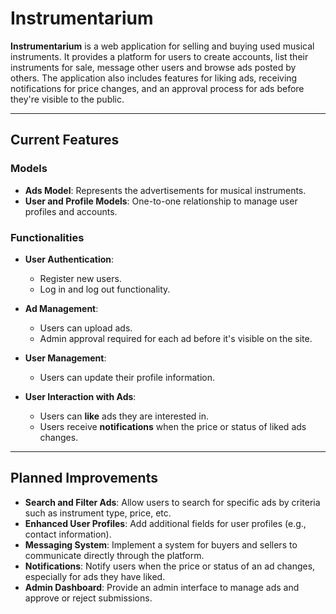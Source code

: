 # Instrumentarium

**Instrumentarium** is a web application for selling and buying used musical instruments. It provides a platform for users to create accounts, list their instruments for sale, message other users and browse ads posted by others. The application also includes features for liking ads, receiving notifications for price changes, and an approval process for ads before they're visible to the public.

---

## Current Features

### Models
- **Ads Model**: Represents the advertisements for musical instruments.
- **User and Profile Models**: One-to-one relationship to manage user profiles and accounts.

### Functionalities
- **User Authentication**:
  - Register new users.
  - Log in and log out functionality.
  
- **Ad Management**:
  - Users can upload ads.
  - Admin approval required for each ad before it's visible on the site.

- **User Management**:
  - Users can update their profile information.

- **User Interaction with Ads**:
  - Users can **like** ads they are interested in.
  - Users receive **notifications** when the price or status of liked ads changes.

---

## Planned Improvements

- **Search and Filter Ads**: Allow users to search for specific ads by criteria such as instrument type, price, etc.
- **Enhanced User Profiles**: Add additional fields for user profiles (e.g., contact information).
- **Messaging System**: Implement a system for buyers and sellers to communicate directly through the platform.
- **Notifications**: Notify users when the price or status of an ad changes, especially for ads they have liked.
- **Admin Dashboard**: Provide an admin interface to manage ads and approve or reject submissions.
